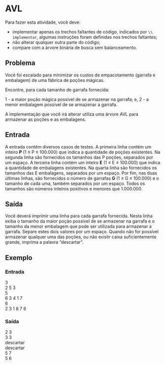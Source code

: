# AVL

Para fazer esta atividade, você deve:

- implementar apenas os trechos faltantes de código, indicados por `\\ implementar`, algumas instruções foram definidas nos trechos faltantes;
- não alterar qualquer outra parte do código;
- compare com a árvore binária de busca sem balanceamento.

## Problema

Você foi escalado para minimizar os custos de empacotamento (garrafa e embalagem) de uma fábrica de poções mágicas.

Encontre, para cada tamanho de garrafa fornecida:

1 - a maior poção mágica possível de se armazenar na garrafa; e,
2 - a menor embalagem possível de se armazenar a garrafa.

A implementação que você irá alterar utiliza uma árvore AVL para armazenar as poções e as embalagens.

## Entrada

A entrada contém diversos casos de testes. A primeira linha contém um inteiro **P** (1 ≤ P ≤ 100.000) que indica a quantidade de poções existentes. Na segunda linha são fornecidos os tamanhos das P poções, separados por um espaço. A terceira linha contém um inteiro **E** (1 ≤ E ≤ 100.000) que indica a quantidade de embalagens existentes. Na quarta linha são fornecidos os tamanhos das E embalagens, separados por um espaço. Por fim, nas duas últimas linhas, são fornecidos o número de garrafas **G** (1 ≤ G ≤ 100.000) e o tamanho de cada uma, também separados por um espaço. Todos os tamanhos são números inteiros positivos e menores que 1.000.000.

## Saída

Você deverá imprimir uma linha para cada garrafa fornecida. Nesta linha exiba o tamanho da maior poção possível de se armazenar na garrafa e o tamanho da menor embalagem que pode ser utilizada para armazenar a garrafa. Separe estes dois valores por um espaço. Quando não for possível armazenar qualquer uma das poções, ou não existir caixa suficientemente grande, imprima a palavra “descartar”.

## Exemplo

### Entrada 

3 <br>
2 5 3<br>
5<br>
6 3 4 1 7<br>
6<br>
2 3 1 8 7 6<br>

### Saída

2 3<br>
3 3<br>
descartar<br>
descartar<br>
5 7<br>
5 6<br>
